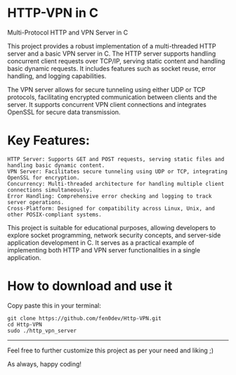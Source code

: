 # HTTP-VPN in C
 Multi-Protocol HTTP and VPN Server in C
 
 This project provides a robust implementation of a multi-threaded HTTP server and a basic VPN server in C. The HTTP server supports handling concurrent client requests over TCP/IP, serving static content and handling basic dynamic requests. It includes features such as socket reuse, error handling, and logging capabilities.

The VPN server allows for secure tunneling using either UDP or TCP protocols, facilitating encrypted communication between clients and the server. It supports concurrent VPN client connections and integrates OpenSSL for secure data transmission.

# Key Features:

    HTTP Server: Supports GET and POST requests, serving static files and handling basic dynamic content.
    VPN Server: Facilitates secure tunneling using UDP or TCP, integrating OpenSSL for encryption.
    Concurrency: Multi-threaded architecture for handling multiple client connections simultaneously.
    Error Handling: Comprehensive error checking and logging to track server operations.
    Cross-Platform: Designed for compatibility across Linux, Unix, and other POSIX-compliant systems.

This project is suitable for educational purposes, allowing developers to explore socket programming, network security concepts, and server-side application development in C. It serves as a practical example of implementing both HTTP and VPN server functionalities in a single application.

# How to download and use it
Copy paste this in your terminal:

    git clone https://github.com/fen0dev/Http-VPN.git
    cd Http-VPN
    sudo ./http_vpn_server

---------------------------------------------------------------------------------------

Feel free to further customize this project as per your need and liking ;)

As always, happy coding!

